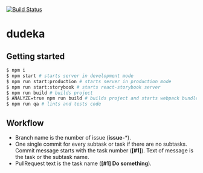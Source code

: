 [![Build Status](https://travis-ci.org/dudeka-team/potracheno.svg)](https://travis-ci.org/dudeka-team/potracheno)
# dudeka

## Getting started

```bash
$ npm i
$ npm start # starts server in development mode
$ npm run start:production # starts server in production mode
$ npm run start:storybook # starts react-storybook server
$ npm run build # builds project
$ ANALYZE=true npm run build # builds project and starts webpack bundle analyzer server
$ npm run qa # lints and tests code
```

## Workflow
- Branch name is the number of issue (**issue-***).
- One single commit for every subtask or task if there are no subtasks. Сommit message starts with the task number (**[#1]**). Text of message is the task or the subtask name.
- PullRequest text is the task name (**[#1] Do something**).
